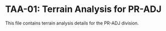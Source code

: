 # TAA-01: Terrain Analysis for PR-ADJ

This file contains terrain analysis details for the PR-ADJ division.
